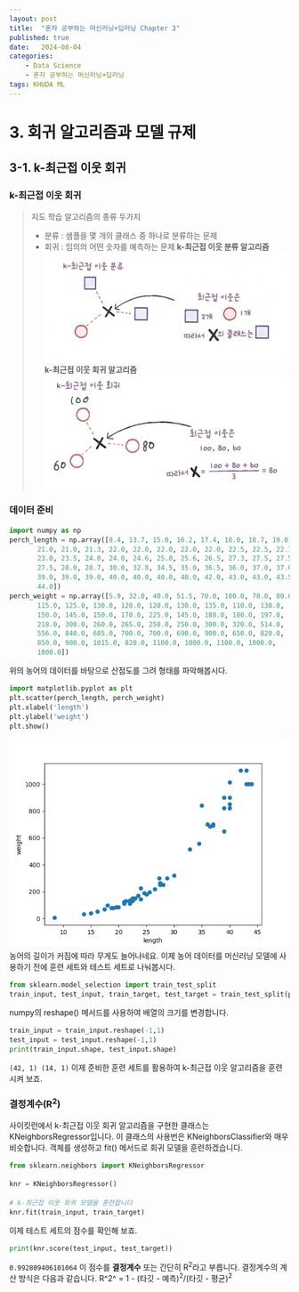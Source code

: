```yaml
---
layout: post
title:  "혼자 공부하는 머신러닝+딥러닝 Chapter 3"
published: true
date:   2024-08-04 
categories:
    - Data Science
    - 혼자 공부하는 머신러닝+딥러닝
tags: KHUDA ML
---
```

# 3. 회귀 알고리즘과 모델 규제
## 3-1. k-최근접 이웃 회귀
### k-최근접 이웃 회귀
> 지도 학습 알고리즘의 종류 두가지
> - 분류 : 샘플을 몇 개의 클래스 중 하나로 분류하는 문제
> - 회귀 : 임의의 어떤 숫자를 예측하는 문제
**k-최근접 이웃 분류 알고리즘**
![k-최근접 이웃 분류 알고리즘](/assets/img/k-최근접%20이웃%20분류%20알고리즘.png)
**k-최근접 이웃 회귀 알고리즘**
![k-최근접 이웃 회귀 알고리즘](/assets/img/k-최근접%20이웃%20회귀%20알고리즘.png)
### 데이터 준비
```python
import numpy as np
perch_length = np.array([8.4, 13.7, 15.0, 16.2, 17.4, 18.0, 18.7, 19.0, 19.6, 20.0, 21.0,
       21.0, 21.0, 21.3, 22.0, 22.0, 22.0, 22.0, 22.0, 22.5, 22.5, 22.7,
       23.0, 23.5, 24.0, 24.0, 24.6, 25.0, 25.6, 26.5, 27.3, 27.5, 27.5,
       27.5, 28.0, 28.7, 30.0, 32.8, 34.5, 35.0, 36.5, 36.0, 37.0, 37.0,
       39.0, 39.0, 39.0, 40.0, 40.0, 40.0, 40.0, 42.0, 43.0, 43.0, 43.5,
       44.0])
perch_weight = np.array([5.9, 32.0, 40.0, 51.5, 70.0, 100.0, 78.0, 80.0, 85.0, 85.0, 110.0,
       115.0, 125.0, 130.0, 120.0, 120.0, 130.0, 135.0, 110.0, 130.0,
       150.0, 145.0, 150.0, 170.0, 225.0, 145.0, 188.0, 180.0, 197.0,
       218.0, 300.0, 260.0, 265.0, 250.0, 250.0, 300.0, 320.0, 514.0,
       556.0, 840.0, 685.0, 700.0, 700.0, 690.0, 900.0, 650.0, 820.0,
       850.0, 900.0, 1015.0, 820.0, 1100.0, 1000.0, 1100.0, 1000.0,
       1000.0])
```
위의 농어의 데이터를 바탕으로 산점도를 그려 형태를 파악해봅시다.
```python
import matplotlib.pyplot as plt
plt.scatter(perch_length, perch_weight)
plt.xlabel('length')
plt.ylabel('weight')
plt.show()
```
![농어 데이터 산점도](/assets/img/농어%20산점도.png)
농어의 길이가 커짐에 따라 무게도 늘어나네요.
이제 농어 데이터를 머신러닝 모델에 사용하기 전에 훈련 세트와 테스트 세트로 나눠봅시다.
```python
from sklearn.model_selection import train_test_split
train_input, test_input, train_target, test_target = train_test_split(perch_length, perch_weight, random_state=42)
```
numpy의 reshape() 메서드를 사용하여 배열의 크기를 변경합니다.
```python
train_input = train_input.reshape(-1,1)
test_input = test_input.reshape(-1,1)
print(train_input.shape, test_input.shape)
```
`(42, 1) (14, 1)`
이제 준비한 훈련 세트를 활용하여 k-최근접 이웃 알고리즘을 훈련시켜 보죠.

### 결정계수(R<sup>2</sup>)
사이킷런에서 k-최근접 이웃 회귀 알고리즘을 구현한 클래스는 KNeighborsRegressor입니다.
이 클래스의 사용번은 KNeighborsClassifier와 매우 비슷합니다.
객체를 생성하고 fit() 메서드로 회귀 모델을 훈련하겠습니다.
```python
from sklearn.neighbors import KNeighborsRegressor

knr = KNeighborsRegressor()

# k-최근접 이웃 회귀 모델을 훈련합니다
knr.fit(train_input, train_target)
```
이제 테스트 세트의 점수를 확인해 보죠.
```python
print(knr.score(test_input, test_target))
```
`0.992809406101064`
이 점수를 **결정계수** 또는 간단히 R<sup>2</sup>라고 부릅니다.
결정계수의 계산 방식은 다음과 같습니다.
R^2^ = 1 - (타깃 - 예측)<sup>2</sup>/(타깃 - 평균)<sup>2</sup>